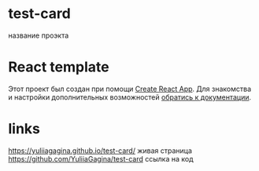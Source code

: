 # test-card

название проэкта

# React template

Этот проект был создан при помощи
[Create React App](https://github.com/facebook/create-react-app). Для знакомства
и настройки дополнительных возможностей
[обратись к документации](https://facebook.github.io/create-react-app/docs/getting-started).

# links

https://yuliiagagina.github.io/test-card/ живая страница
https://github.com/YuliiaGagina/test-card ссылка на код
